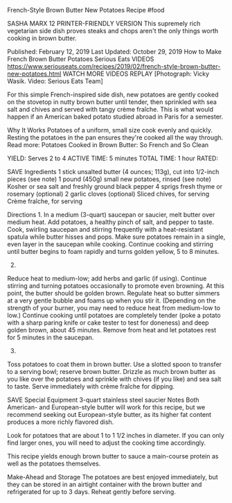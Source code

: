 French-Style Brown Butter New Potatoes Recipe
#food 

SASHA MARX
12     PRINTER-FRIENDLY VERSION
This supremely rich vegetarian side dish proves steaks and chops aren't the only things worth cooking in brown butter.

Published: February 12, 2019 Last Updated: October 29, 2019
How to Make French Brown Butter Potatoes
Serious Eats
VIDEOS
   https://www.seriouseats.com/recipes/2019/02/french-style-brown-butter-new-potatoes.html
WATCH MORE VIDEOS
REPLAY
[Photograph: Vicky Wasik. Video: Serious Eats Team]

For this simple French-inspired side dish, new potatoes are gently cooked on the stovetop in nutty brown butter until tender, then sprinkled with sea salt and chives and served with tangy crème fraîche. This is what would happen if an American baked potato studied abroad in Paris for a semester.

Why It Works
Potatoes of a uniform, small size cook evenly and quickly.
Resting the potatoes in the pan ensures they're cooked all the way through.
Read more: Potatoes Cooked in Brown Butter: So French and So Clean

YIELD:
Serves 2 to 4
ACTIVE TIME:
5 minutes
TOTAL TIME:
1 hour
RATED:

 SAVE
Ingredients
1 stick unsalted butter (4 ounces; 113g), cut into 1/2-inch pieces (see note)
1 pound (450g) small new potatoes, rinsed (see note)
Kosher or sea salt and freshly ground black pepper
4 sprigs fresh thyme or rosemary (optional)
2 garlic cloves (optional)
Sliced chives, for serving
Crème fraîche, for serving

Directions
1.
In a medium (3-quart) saucepan or saucier, melt butter over medium heat. Add potatoes, a healthy pinch of salt, and pepper to taste. Cook, swirling saucepan and stirring frequently with a heat-resistant spatula while butter hisses and pops. Make sure potatoes remain in a single, even layer in the saucepan while cooking. Continue cooking and stirring until butter begins to foam rapidly and turns golden yellow, 5 to 8 minutes.

2.
Reduce heat to medium-low; add herbs and garlic (if using). Continue stirring and turning potatoes occasionally to promote even browning. At this point, the butter should be golden brown. Regulate heat so butter simmers at a very gentle bubble and foams up when you stir it. (Depending on the strength of your burner, you may need to reduce heat from medium-low to low.) Continue cooking until potatoes are completely tender (poke a potato with a sharp paring knife or cake tester to test for doneness) and deep golden brown, about 45 minutes. Remove from heat and let potatoes rest for 5 minutes in the saucepan.

3.
Toss potatoes to coat them in brown butter. Use a slotted spoon to transfer to a serving bowl; reserve brown butter. Drizzle as much brown butter as you like over the potatoes and sprinkle with chives (if you like) and sea salt to taste. Serve immediately with crème fraîche for dipping.

 SAVE
Special Equipment
3-quart stainless steel saucier
Notes
Both American- and European-style butter will work for this recipe, but we recommend seeking out European-style butter, as its higher fat content produces a more richly flavored dish.

Look for potatoes that are about 1 to 1 1/2 inches in diameter. If you can only find larger ones, you will need to adjust the cooking time accordingly.

This recipe yields enough brown butter to sauce a main-course protein as well as the potatoes themselves.

Make-Ahead and Storage
The potatoes are best enjoyed immediately, but they can be stored in an airtight container with the brown butter and refrigerated for up to 3 days. Reheat gently before serving.
